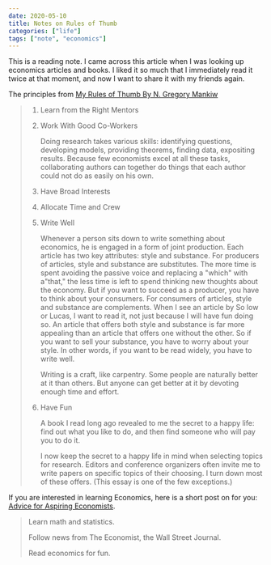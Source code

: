 ```yaml
---
date: 2020-05-10
title: Notes on Rules of Thumb
categories: ["life"]
tags: ["note", "economics"]
---
```


This is a reading note. I came across this article when I was looking up economics articles and books. I liked it so much that I immediately read it twice at that moment, and now I want to share it with my friends again.

The principles from [My Rules of Thumb By N. Gregory Mankiw](http://scholar.harvard.edu/files/mankiw/files/my_rules_of_thumb.pdf)

> 1. Learn from the Right Mentors
> 2. Work With Good Co-Workers
>
>    Doing research takes various skills: identifying questions, developing models, providing theorems, finding data, expositing results. Because few economists excel at all these tasks, collaborating authors can together do things that each author could not do as easily on his own.
> 3. Have Broad Interests
> 4. Allocate Time and Crew
> 5. Write Well
>
>    Whenever a person sits down to write something about economics, he is engaged in a form of joint production. Each article has two key attributes: style and substance. For producers of articles, style and substance are substitutes. The more time is spent avoiding the passive voice and replacing a "which" with a"that," the less time is left to spend thinking new thoughts about the economy. But if you want to succeed as a producer, you have to think about your consumers. For consumers of articles, style and substance are complements. When I see an article by So low or Lucas, I want to read it, not just because I will have fun doing so. An article that offers both style and substance is far more appealing than an article that offers one without the other. So if you want to sell your substance, you have to worry about your style. In other words, if you want to be read widely, you have to write well.
>
>     Writing is a craft, like carpentry. Some people are naturally better at it than others. But anyone can get better at it by devoting enough time and effort.
> 6. Have Fun
>
>    A book I read long ago revealed to me the secret to a happy life: find out what you like to do, and then find someone who will pay you to do it.
>
>    I now keep the secret to a happy life in mind when selecting topics for research. Editors and conference organizers often invite me to write papers on specific topics of their choosing. I turn down most of these offers. (This essay is one of the few exceptions.)


If you are interested in learning Economics, here is a short post on for you: [Advice for Aspiring Economists](https://gregmankiw.blogspot.com/2006/05/advice-for-aspiring-economists.html).

>    Learn math and statistics.
>
>    Follow news from The Economist, the Wall Street Journal.
>
>    Read economics for fun.

